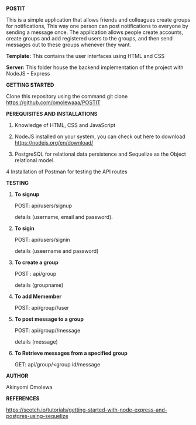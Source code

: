 **POSTIT**

  
  This is a simple application that allows friends and colleagues create groups for notifications, This way one person can post notifications to everyone by sending a message once. The application allows people create accounts, create groups and add registered users to the groups, and then send messages out to these groups whenever they want.

**Template:** This contains the user interfaces using HTML and CSS 

**Server:** This folder house the backend implementation of the project with NodeJS - Express

**GETTING STARTED**
   
   Clone this repository using the command git clone https://github.com/omolewaaa/POSTIT 


**PEREQUISITES AND INSTALLATIONS**

  1. Knowledge of HTML, CSS and JavaScript 
  
  2.	NodeJS installed on your system, you can check out here to download https://nodejs.org/en/download/
 
  3.	PostgreSQL for relational data persistence and Sequelize as the Object relational model.
   
  4  	Installation of Postman for testing the API routes
  
  
  **TESTING**
  
  1.  **To signup**
  
        POST: api/users/signup
        
         details (username, email and password).
       
  2.  **To sigin**
  
        POST: api/users/signin
        
        details (useername and password)
  
  3.  **To create a group**
  
        POST : api/group 
        
         details (groupname) 
      
  4. **To add Memember**
  
       POST: api/group/<group id>/user
      
  5. **To post message to a group**
  
       POST: api/group/<group id>/message
       
       details (message)
      
  6. **To Retrieve messages from a specified group**
  
       GET: api/group/<group id/message


  **AUTHOR**
  
  Akinyomi Omolewa
  
  **REFERENCES**
  
  https://scotch.io/tutorials/getting-started-with-node-express-and-postgres-using-sequelize
